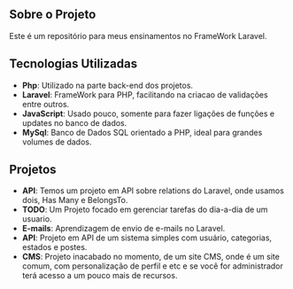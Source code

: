 ## Sobre o Projeto
Este é um repositório para meus ensinamentos no FrameWork Laravel.

## Tecnologias Utilizadas
- **Php**: Utilizado na parte back-end dos projetos.
- **Laravel**: FrameWork para PHP, facilitando na criacao de validações entre outros.
- **JavaScript**: Usado pouco, somente para fazer ligações de funções e updates no banco de dados.
- **MySql**: Banco de Dados SQL orientado a PHP, ideal para grandes volumes de dados.

## Projetos
- **API**: Temos um projeto em API sobre relations do Laravel, onde usamos dois, Has Many e BelongsTo.
- **TODO**: Um Projeto focado em gerenciar tarefas do dia-a-dia de um usuario.
- **E-mails**: Aprendizagem de envio de e-mails no Laravel.
- **API**: Projeto em API de um sistema simples com usuário, categorias, estados e postes.
- **CMS**: Projeto inacabado no momento, de um site CMS, onde é um site comum, com personalização de perfil e etc e se você for administrador terá acesso a um pouco mais de recursos.
